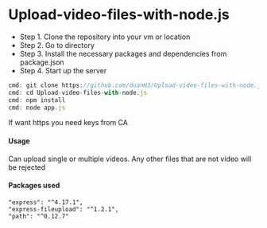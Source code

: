 Upload-video-files-with-node.js
===================================

- Step 1. Clone the repository into your vm or location
- Step 2. Go to directory
- Step 3. Install the necessary packages and dependencies from package.json
- Step 4. Start up the server


```javascript
cmd: git clone https://github.com/duanH3/Upload-video-files-with-node.js.git
cmd: cd Upload-video-files-with-node.js
cmd: npm install
cmd: node app.js
```
If want https you need keys from CA


#### Usage
Can upload single or multiple videos. Any other files that are not video will be rejected

#### Packages used
    "express": "^4.17.1",
    "express-fileupload": "^1.2.1",
    "path": "^0.12.7"
